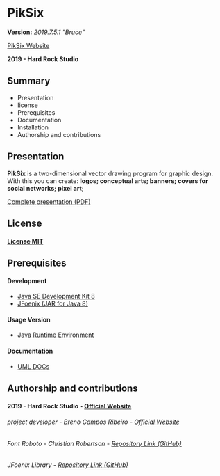 # PikSix
__Version:__ _2019.7.5.1 "Bruce"_

[PikSix Website](https://drive.google.com/open?id=1d7JEpMx4wOuv8DHfB9keb8MvhcNU2gsK)

__2019 - Hard Rock Studio__

## Summary
* Presentation
* license
* Prerequisites
* Documentation
* Installation
* Authorship and contributions

## Presentation
__PikSix__ is a two-dimensional vector drawing program for graphic design. With this you can create:
__logos;
conceptual arts;
banners;
covers for social networks;
pixel art;__

[Complete presentation (PDF)](https://drive.google.com/open?id=10zD6LBiUUX7oDZ-isjOPX65HvNdgtuop)

## License
#### [License MIT](https://drive.google.com/open?id=11ZTUlB6qpoKk_XgD6_dtKntQOfCsuQj8)

## Prerequisites
#### Development
* [Java SE Development Kit 8](https://www.oracle.com/technetwork/pt/java/javase/downloads/jdk8-downloads-2133151.html)
* [JFoenix (JAR for Java 8)](https://github.com/jfoenixadmin/JFoenix)
#### Usage Version
* [Java Runtime Environment](https://www.java.com/pt_BR/download/)

#### Documentation
* [UML DOCs](https://drive.google.com/open?id=1d7JEpMx4wOuv8DHfB9keb8MvhcNU2gsK)

## Authorship and contributions
#### 2019 - Hard Rock Studio - [Official Website](https://hardrockstudio.github.io/HardRockStudio-Website/)
###### project developer - Breno Campos Ribeiro - [Official Website](https://hardrockstudio.github.io/HardRockStudio-Website/)
###### Font Roboto - Christian Robertson - [Repository Link (GitHub)](https://github.com/google/roboto/)
###### JFoenix Library - [Repository Link (GitHub)](https://github.com/jfoenixadmin/JFoenix)
